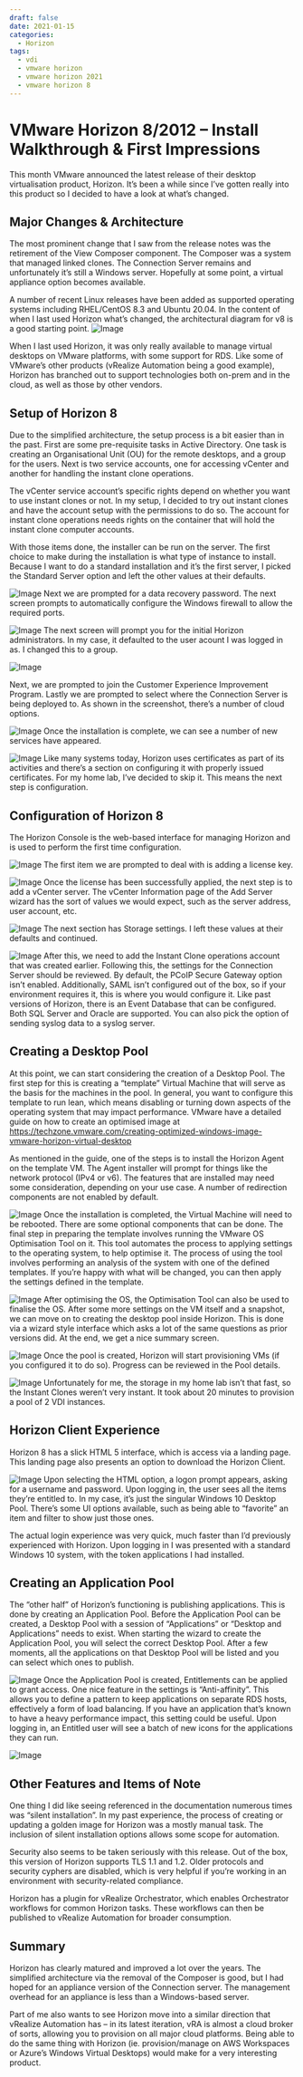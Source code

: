 ```yaml
---
draft: false
date: 2021-01-15
categories:
  - Horizon
tags:
  - vdi
  - vmware horizon
  - vmware horizon 2021
  - vmware horizon 8
---
```

# VMware Horizon 8/2012 – Install Walkthrough & First Impressions
This month VMware announced the latest release of their desktop virtualisation product, Horizon. It’s been a while since I’ve gotten really into this product so I decided to have a look at what’s changed.
<!-- more -->
## Major Changes & Architecture
The most prominent change that I saw from the release notes was the retirement of the View Composer component. The Composer was a system that managed linked clones. The Connection Server remains and unfortunately it’s still a Windows server. Hopefully at some point, a virtual appliance option becomes available.

A number of recent Linux releases have been added as supported operating systems including RHEL/CentOS 8.3 and Ubuntu 20.04. In the content of when I last used Horizon what’s changed, the architectural diagram for v8 is a good starting point.
![Image](../media/2021-01-15-001.png)

When I last used Horizon, it was only really available to manage virtual desktops on VMware platforms, with some support for RDS. Like some of VMware’s other products (vRealize Automation being a good example), Horizon has branched out to support technologies both on-prem and in the cloud, as well as those by other vendors.

## Setup of Horizon 8
Due to the simplified architecture, the setup process is a bit easier than in the past. First are some pre-requisite tasks in Active Directory. One task is creating an Organisational Unit (OU) for the remote desktops, and a group for the users. Next is two service accounts, one for accessing vCenter and another for handling the instant clone operations.

The vCenter service account’s specific rights depend on whether you want to use instant clones or not. In my setup, I decided to try out instant clones and have the account setup with the permissions to do so. The account for instant clone operations needs rights on the container that will hold the instant clone computer accounts.

With those items done, the installer can be run on the server. The first choice to make during the installation is what type of instance to install. Because I want to do a standard installation and it’s the first server, I picked the Standard Server option and left the other values at their defaults.

![Image](../media/2021-01-15-002.png)
Next we are prompted for a data recovery password. The next screen prompts to automatically configure the Windows firewall to allow the required ports.

![Image](../media/2021-01-15-003.png)
The next screen will prompt you for the initial Horizon administrators. In my case, it defaulted to the user acount I was logged in as. I changed this to a group.

![Image](../media/2021-01-15-004.png)

Next, we are prompted to join the Customer Experience Improvement Program. Lastly we are prompted to select where the Connection Server is being deployed to. As shown in the screenshot, there’s a number of cloud options.

![Image](../media/2021-01-15-005.png)
Once the installation is complete, we can see a number of new services have appeared.

![Image](../media/2021-01-15-006.png)
Like many systems today, Horizon uses certificates as part of its activities and there’s a section on configuring it with properly issued certificates. For my home lab, I’ve decided to skip it. This means the next step is configuration.

## Configuration of Horizon 8
The Horizon Console is the web-based interface for managing Horizon and is used to perform the first time configuration.

![Image](../media/2021-01-15-007.png)
The first item we are prompted to deal with is adding a license key.

![Image](../media/2021-01-15-008.png)
Once the license has been successfully applied, the next step is to add a vCenter server. The vCenter Information page of the Add Server wizard has the sort of values we would expect, such as the server address, user account, etc.

![Image](../media/2021-01-15-009.png)
The next section has Storage settings. I left these values at their defaults and continued.

![Image](../media/2021-01-15-010.png)
After this, we need to add the Instant Clone operations account that was created earlier. Following this, the settings for the Connection Server should be reviewed. By default, the PCoIP Secure Gateway option isn’t enabled. Additionally, SAML isn’t configured out of the box, so if your environment requires it, this is where you would configure it. Like past versions of Horizon, there is an Event Database that can be configured. Both SQL Server and Oracle are supported. You can also pick the option of sending syslog data to a syslog server.

## Creating a Desktop Pool
At this point, we can start considering the creation of a Desktop Pool. The first step for this is creating a “template” Virtual Machine that will serve as the basis for the machines in the pool. In general, you want to configure this template to run lean, which means disabling or turning down aspects of the operating system that may impact performance. VMware have a detailed guide on how to create an optimised image at https://techzone.vmware.com/creating-optimized-windows-image-vmware-horizon-virtual-desktop

As mentioned in the guide, one of the steps is to install the Horizon Agent on the template VM. The Agent installer will prompt for things like the network protocol (IPv4 or v6). The features that are installed may need some consideration, depending on your use case. A number of redirection components are not enabled by default.

![Image](../media/2021-01-15-011.png)
Once the installation is completed, the Virtual Machine will need to be rebooted. There are some optional components that can be done. The final step in preparing the template involves running the VMware OS Optimisation Tool on it. This tool automates the process to applying settings to the operating system, to help optimise it. The process of using the tool involves performing an analysis of the system with one of the defined templates. If you’re happy with what will be changed, you can then apply the settings defined in the template.

![Image](../media/2021-01-15-012.png)
After optimising the OS, the Optimisation Tool can also be used to finalise the OS. After some more settings on the VM itself and a snapshot, we can move on to creating the desktop pool inside Horizon. This is done via a wizard style interface which asks a lot of the same questions as prior versions did. At the end, we get a nice summary screen.

![Image](../media/2021-01-15-013.png)
Once the pool is created, Horizon will start provisioning VMs (if you configured it to do so). Progress can be reviewed in the Pool details.

![Image](../media/2021-01-15-014.png)
Unfortunately for me, the storage in my home lab isn’t that fast, so the Instant Clones weren’t very instant. It took about 20 minutes to provision a pool of 2 VDI instances.

## Horizon Client Experience
Horizon 8 has a slick HTML 5 interface, which is access via a landing page. This landing page also presents an option to download the Horizon Client.

![Image](../media/2021-01-15-015.png)
Upon selecting the HTML option, a logon prompt appears, asking for a username and password. Upon logging in, the user sees all the items they’re entitled to. In my case, it’s just the singular Windows 10 Desktop Pool. There’s some UI options available, such as being able to “favorite” an item and filter to show just those ones.

The actual login experience was very quick, much faster than I’d previously experienced with Horizon. Upon logging in I was presented with a standard Windows 10 system, with the token applications I had installed.

## Creating an Application Pool
The “other half” of Horizon’s functioning is publishing applications. This is done by creating an Application Pool. Before the Application Pool can be created, a Desktop Pool with a session of “Applications” or “Desktop and Applications” needs to exist. When starting the wizard to create the Application Pool, you will select the correct Desktop Pool. After a few moments, all the applications on that Desktop Pool will be listed and you can select which ones to publish.

![Image](../media/2021-01-15-016.png)
Once the Application Pool is created, Entitlements can be applied to grant access. One nice feature in the settings is “Anti-affinity”. This allows you to define a pattern to keep applications on separate RDS hosts, effectively a form of load balancing. If you have an application that’s known to have a heavy performance impact, this setting could be useful. Upon logging in, an Entitled user will see a batch of new icons for the applications they can run.

![Image](../media/2021-01-15-017.png)

## Other Features and Items of Note
One thing I did like seeing referenced in the documentation numerous times was “silent installation”. In my past experience, the process of creating or updating a golden image for Horizon was a mostly manual task. The inclusion of silent installation options allows some scope for automation.

Security also seems to be taken seriously with this release. Out of the box, this version of Horizon supports TLS 1.1 and 1.2. Older protocols and security cyphers are disabled, which is very helpful if you’re working in an environment with security-related compliance.

Horizon has a plugin for vRealize Orchestrator, which enables Orchestrator workflows for common Horizon tasks. These workflows can then be published to vRealize Automation for broader consumption.

## Summary
Horizon has clearly matured and improved a lot over the years. The simplified architecture via the removal of the Composer is good, but I had hoped for an appliance version of the Connection server. The management overhead for an appliance is less than a Windows-based server.

Part of me also wants to see Horizon move into a similar direction that vRealize Automation has – in its latest iteration, vRA is almost a cloud broker of sorts, allowing you to provision on all major cloud platforms. Being able to do the same thing with Horizon (ie. provision/manage on AWS Workspaces or Azure’s Windows Virtual Desktops) would make for a very interesting product.
